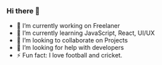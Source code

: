 ### Hi there 👋





- 🔭 I’m currently working on Freelaner
- 🌱 I’m currently learning JavaScript, React, UI/UX
- 👯 I’m looking to collaborate on Projects
- 🤔 I’m looking for help with developers
- ⚡ Fun fact: I love football and cricket.

